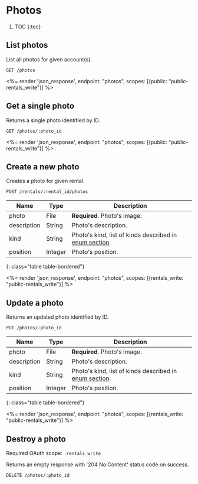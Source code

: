 # Photos

1. TOC
{:toc}

## List photos

List all photos for given account(s).

~~~
GET /photos
~~~

<%= render 'json_response', endpoint: "photos",
  scopes: [{public: "public-rentals_write"}] %>

## Get a single photo

Returns a single photo identified by ID.

~~~
GET /photos/:photo_id
~~~

<%= render 'json_response', endpoint: "photos",
  scopes: [{public: "public-rentals_write"}] %>

## Create a new photo

Creates a photo for given rental.

~~~~
POST /rentals/:rental_id/photos
~~~~

Name             | Type    | Description
-----------------|---------|------------
photo            | File    | **Required**. Photo's image.
description      | String  | Photo's description.
kind             | String  | Photo's kind, list of kinds described in [enum section](/reference/enums/#photo-kinds).
position         | Integer | Photo's position.
{: class="table table-bordered"}

<%= render 'json_response', endpoint: "photos",
  scopes: [{rentals_write: "public-rentals_write"}] %>

## Update a photo

Returns an updated photo identified by ID.

~~~
PUT /photos/:photo_id
~~~

Name             | Type    | Description
-----------------|---------|------------
photo            | File    | **Required**. Photo's image.
description      | String  | Photo's description.
kind             | String  | Photo's kind, list of kinds described in [enum section](/reference/enums/#photo-kinds).
position         | Integer | Photo's position.
{: class="table table-bordered"}

<%= render 'json_response', endpoint: "photos",
  scopes: [{rentals_write: "public-rentals_write"}] %>

## Destroy a photo

Required OAuth scope: `:rentals_write`

Returns an empty response with '204 No Content' status code on success.

~~~~~~
DELETE /photos/:photo_id
~~~~~~
